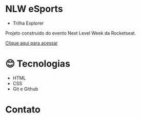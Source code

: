# NLW eSports 
- Trilha Explorer

Projeto construido do evento Next Level Week da Rocketseat.

[Clique aqui para acessar](https://LeonardoJustino.github.io/nlw-esports-explorer)
# 😊 Tecnologias
- HTML
- CSS
- Git e Github

# Contato
